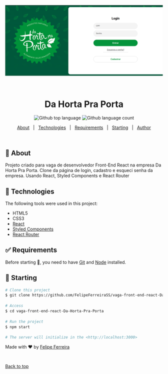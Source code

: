 <div align="center" id="top"> 
  <img src="./src/images/printHome.png" alt="Da Horta Pra Porta" />

  &#xa0;

  <!-- <a href="https://dahortapraporta.netlify.app">Demo</a> -->
</div>

<h1 align="center">Da Horta Pra Porta</h1>

<p align="center">
  <img alt="Github top language" src="https://img.shields.io/github/languages/top/felipeferreirass/vaga-front-end-react-Da-Horta-Pra-Porta?color=56BEB8">

  <img alt="Github language count" src="https://img.shields.io/github/languages/count/felipeferreirass/vaga-front-end-react-Da-Horta-Pra-Porta?color=56BEB8">

  <!-- <img alt="Github issues" src="https://img.shields.io/github/issues/{{YOUR_GITHUB_USERNAME}}/da-horta-pra-porta?color=56BEB8" /> -->

  <!-- <img alt="Github forks" src="https://img.shields.io/github/forks/{{YOUR_GITHUB_USERNAME}}/da-horta-pra-porta?color=56BEB8" /> -->

  <!-- <img alt="Github stars" src="https://img.shields.io/github/stars/{{YOUR_GITHUB_USERNAME}}/da-horta-pra-porta?color=56BEB8" /> -->
</p>

<!-- Status -->

<!-- <h4 align="center"> 
	🚧  Da Horta Pra Porta 🚀 Under construction...  🚧
</h4> 

<hr> -->

<p align="center">
  <a href="#dart-about">About</a> &#xa0; | &#xa0; 
  <a href="#rocket-technologies">Technologies</a> &#xa0; | &#xa0;
  <a href="#white_check_mark-requirements">Requirements</a> &#xa0; | &#xa0;
  <a href="#checkered_flag-starting">Starting</a> &#xa0; | &#xa0;
  <a href="https://github.com/FelipeFerreiraSS" target="_blank">Author</a>
</p>

<br>

## :dart: About ##

Projeto criado para vaga de desenvolvedor Front-End React na empresa Da Horta Pra Porta. Clone da página de login, cadastro e esqueci senha da empresa. Usando React, Styled Components e React Router

## :rocket: Technologies ##

The following tools were used in this project:

- HTML5
- CSS3
- [React](https://pt-br.reactjs.org/) 
- [Styled Components](https://styled-components.com/)
- [React Router](https://reactrouter.com/)


## :white_check_mark: Requirements ##

Before starting :checkered_flag:, you need to have [Git](https://git-scm.com) and [Node](https://nodejs.org/en/) installed.

## :checkered_flag: Starting ##

```bash
# Clone this project
$ git clone https://github.com/FelipeFerreiraSS/vaga-front-end-react-Da-Horta-Pra-Porta

# Access
$ cd vaga-front-end-react-Da-Horta-Pra-Porta

# Run the project
$ npm start

# The server will initialize in the <http://localhost:3000>
```

Made with :heart: by <a href="https://github.com/FelipeFerreiraSS" target="_blank">Felipe Ferreira</a>

&#xa0;

<a href="#top">Back to top</a>
